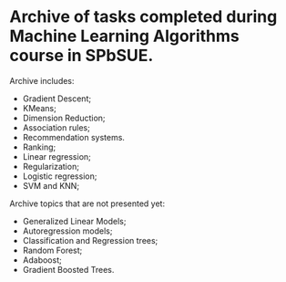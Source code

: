 # Archive of tasks completed during Machine Learning Algorithms course in SPbSUE.

Archive includes:

- Gradient Descent;
- KMeans;
- Dimension Reduction;
- Association rules;
- Recommendation systems.
- Ranking;
- Linear regression;
- Regularization;
- Logistic regression;
- SVM and KNN;

Archive topics that are not presented yet:

- Generalized Linear Models;
- Autoregression models;
- Classification and Regression trees;
- Random Forest;
- Adaboost;
- Gradient Boosted Trees.